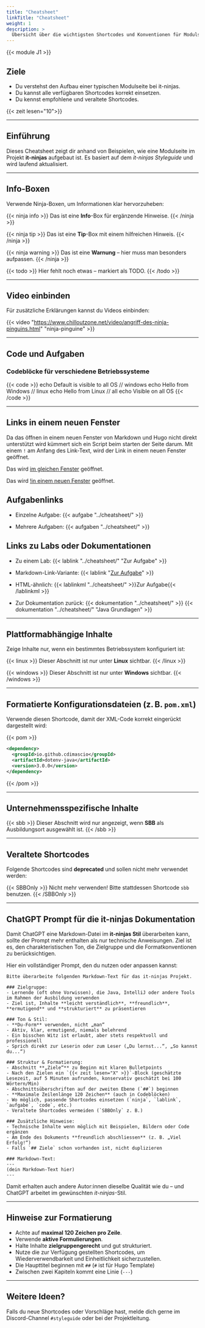 ```yaml
---
title: "Cheatsheet"
linkTitle: "Cheatsheet"
weight: 1
description: >
  Übersicht über die wichtigsten Shortcodes und Konventionen für Modulseiten im it-ninjas-Projekt.
---
```


{{< module J1 >}}

## Ziele

- Du verstehst den Aufbau einer typischen Modulseite bei it-ninjas.
- Du kannst alle verfügbaren Shortcodes korrekt einsetzen.
- Du kennst empfohlene und veraltete Shortcodes.

{{< zeit lesen="10">}}

---

## Einführung

Dieses Cheatsheet zeigt dir anhand von Beispielen, wie eine Modulseite im Projekt **it-ninjas** aufgebaut ist. Es basiert auf dem _it-ninjas Styleguide_ und wird laufend aktualisiert.

---

## Info-Boxen

Verwende Ninja-Boxen, um Informationen klar hervorzuheben:

{{< ninja info >}}
Das ist eine **Info**-Box für ergänzende Hinweise.
{{< /ninja >}}

{{< ninja tip >}}
Das ist eine **Tip**-Box mit einem hilfreichen Hinweis.
{{< /ninja >}}

{{< ninja warning >}}
Das ist eine **Warnung** – hier muss man besonders aufpassen.
{{< /ninja >}}

{{< todo >}}
Hier fehlt noch etwas – markiert als TODO.
{{< /todo >}}

---

## Video einbinden

Für zusätzliche Erklärungen kannst du Videos einbinden:

{{< video "https://www.chilloutzone.net/video/angriff-des-ninja-pinguins.html" "ninja-pinguine" >}}

---

## Code und Aufgaben

### Codeblöcke für verschiedene Betriebssysteme

{{< code >}}
echo Default is visible to all OS
// windows
echo Hello from Windows
// linux
echo Hello from Linux
// all
echo Visible on all OS
{{< /code >}}

---

## Links in einem neuen Fenster

Da das öffnen in einem neuen Fenster von Markdown und Hugo nicht direkt unterstützt wird kümmert sich ein Script beim
starten der Seite darum. Mit einem `!` am Anfang des Link-Text, wird der Link in einem neuen Fenster geöffnet.

Das wird [im gleichen Fenster](https://www.chilloutzone.net/video/angriff-des-ninja-pinguins.html) geöffnet.

Das wird [!in einem neuen Fenster](https://www.chilloutzone.net/video/angriff-des-ninja-pinguins.html) geöffnet.

## Aufgabenlinks

- Einzelne Aufgabe:
  {{< aufgabe "../cheatsheet/" >}}

- Mehrere Aufgaben:
  {{< aufgaben "../cheatsheet/" >}}

## Links zu Labs oder Dokumentationen

- Zu einem Lab:
  {{< lablink "../cheatsheet/" "Zur Aufgabe" >}}

- Markdown-Link-Variante:
  {{< lablink "[Zur Aufgabe](../cheatsheet/)" >}}

- HTML-ähnlich:
  {{< lablinkml "../cheatsheet/" >}}Zur Aufgabe{{< /lablinkml >}}

- Zur Dokumentation zurück:
  {{< dokumentation "../cheatsheet/" >}}
  {{< dokumentation "../cheatsheet/" "Java Grundlagen" >}}

---

## Plattformabhängige Inhalte

Zeige Inhalte nur, wenn ein bestimmtes Betriebssystem konfiguriert ist:

{{< linux >}}
Dieser Abschnitt ist nur unter **Linux** sichtbar.
{{< /linux >}}

{{< windows >}}
Dieser Abschnitt ist nur unter **Windows** sichtbar.
{{< /windows >}}

---

## Formatierte Konfigurationsdateien (z. B. `pom.xml`)

Verwende diesen Shortcode, damit der XML-Code korrekt eingerückt dargestellt wird:

{{< pom >}}

```xml
<dependency>
  <groupId>io.github.cdimascio</groupId>
  <artifactId>dotenv-java</artifactId>
  <version>3.0.0</version>
</dependency>
```

{{< /pom >}}

---

## Unternehmensspezifische Inhalte

{{< sbb >}}
Dieser Abschnitt wird nur angezeigt, wenn **SBB** als Ausbildungsort ausgewählt ist.
{{< /sbb >}}

---

## Veraltete Shortcodes

Folgende Shortcodes sind **deprecated** und sollen nicht mehr verwendet werden:

{{< SBBOnly >}}
Nicht mehr verwenden! Bitte stattdessen Shortcode `sbb` benutzen.
{{< /SBBOnly >}}

---

## ChatGPT Prompt für die it-ninjas Dokumentation

Damit ChatGPT eine Markdown-Datei im **it-ninjas Stil** überarbeiten kann, sollte der Prompt mehr enthalten als nur technische Anweisungen. Ziel ist es, den charakteristischen Ton, die Zielgruppe und die Formatkonventionen zu berücksichtigen.

Hier ein vollständiger Prompt, den du nutzen oder anpassen kannst:

```text
Bitte überarbeite folgenden Markdown-Text für das it-ninjas Projekt.

### Zielgruppe:
- Lernende (oft ohne Vorwissen), die Java, IntelliJ oder andere Tools im Rahmen der Ausbildung verwenden
- Ziel ist, Inhalte **leicht verständlich**, **freundlich**, **ermutigend** und **strukturiert** zu präsentieren

### Ton & Stil:
- **Du-Form** verwenden, nicht „man“
- Aktiv, klar, ermutigend, niemals belehrend
- Ein bisschen Witz ist erlaubt, aber stets respektvoll und professionell
- Sprich direkt zur Leserin oder zum Leser („Du lernst...“, „So kannst du...“)

### Struktur & Formatierung:
- Abschnitt **„Ziele“** zu Beginn mit klaren Bulletpoints
- Nach den Zielen ein `{{< zeit lesen="X" >}}`-Block (geschätzte Lesezeit, auf 5 Minuten aufrunden, konservativ geschätzt bei 100 Wörtern/Min)
- Abschnittsüberschriften auf der zweiten Ebene (`##`) beginnen
- **Maximale Zeilenlänge 120 Zeichen** (auch in Codeblöcken)
- Wo möglich, passende Shortcodes einsetzen (`ninja`, `lablink`, `aufgabe`, `code`, etc.)
- Veraltete Shortcodes vermeiden (`SBBOnly` z. B.)

### Zusätzliche Hinweise:
- Technische Inhalte wenn möglich mit Beispielen, Bildern oder Code ergänzen
- Am Ende des Dokuments **freundlich abschliessen** (z. B. „Viel Erfolg!“)
- Falls `## Ziele` schon vorhanden ist, nicht duplizieren

### Markdown-Text:
---
(dein Markdown-Text hier)
---
```

Damit erhalten auch andere Autor:innen dieselbe Qualität wie du – und ChatGPT arbeitet im gewünschten _it-ninjas_-Stil.

---

## Hinweise zur Formatierung

- Achte auf **maximal 120 Zeichen pro Zeile**.
- Verwende **aktive Formulierungen**.
- Halte Inhalte **zielgruppengerecht** und gut strukturiert.
- Nutze die zur Verfügung gestellten Shortcodes, um Wiederverwendbarkeit und Einheitlichkeit sicherzustellen.
- Die Haupttitel beginnen mit `##` (`#` ist für Hugo Template)
- Zwischen zwei Kapiteln kommt eine Linie (`---`)

---

## Weitere Ideen?

Falls du neue Shortcodes oder Vorschläge hast, melde dich gerne im Discord-Channel `#styleguide` oder bei der Projektleitung.
